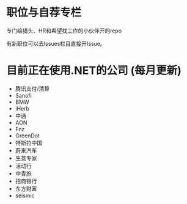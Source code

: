 # 职位与自荐专栏
专门给猎头、HR和希望找工作的小伙伴开的repo

有新职位可以去Issues栏目直接开Issue。

# 目前正在使用.NET的公司 (每月更新)
- 腾讯支付/清算
- Sanofi
- BMW
- iHerb
- 中通
- AON
- Fnz
- GreenDot
- 特斯拉中国
- 蔚来汽车
- 生意专家
- 活动行
- 中青旅
- 招商银行
- 东方财富
- seismic
